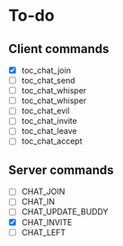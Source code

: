 # To-do

## Client commands

- [x] toc_chat_join
- [ ] toc_chat_send
- [ ] toc_chat_whisper
- [ ] toc_chat_whisper
- [ ] toc_chat_evil
- [ ] toc_chat_invite
- [ ] toc_chat_leave
- [ ] toc_chat_accept

## Server commands

- [ ] CHAT_JOIN
- [ ] CHAT_IN
- [ ] CHAT_UPDATE_BUDDY
- [x] CHAT_INVITE
- [ ] CHAT_LEFT
